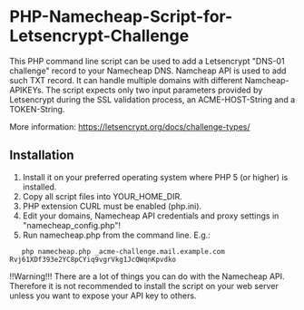 PHP-Namecheap-Script-for-Letsencrypt-Challenge
==============================================

This PHP command line script can be used to add a Letsencrypt "DNS-01 challenge" record to your 
Namecheap DNS. Namcheap API is used to add such TXT record. It can handle multiple domains 
with different Namcheap-APIKEYs. The script expects only two input parameters provided 
by Letsencrypt during the SSL validation process, an ACME-HOST-String and a TOKEN-String.

More information: https://letsencrypt.org/docs/challenge-types/

Installation
------------
1) Install it on your preferred operating system where PHP 5 (or higher) is installed.
2) Copy all script files into YOUR_HOME_DIR.
3) PHP extension CURL must be enabled (php.ini).
4) Edit your domains, Namecheap API credentials and proxy settings in "namecheap_config.php"!
5) Run namecheap.php from the command line. E.g.:
```
   php namecheap.php _acme-challenge.mail.example.com Rvj61XDf393e2YC8pCYiq9vgrVkg1JcQWqnKpvdko
```   

!!Warning!!! There are a lot of things you can do with the Namecheap API. Therefore it is not 
recommended to install the script on your web server unless you want to expose your API key to others.
